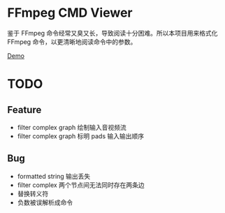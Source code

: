 # FFmpeg CMD Viewer
鉴于 FFmpeg 命令经常又臭又长，导致阅读十分困难。所以本项目用来格式化 FFmpeg 命令，以更清晰地阅读命令中的参数。

[Demo](http://shangxin.me/ffmpeg-cmd-viewer/)

# TODO
## Feature
* filter complex graph 绘制输入音视频流
* filter complex graph 标明 pads 输入输出顺序

## Bug
* formatted string 输出丢失
* filter complex 两个节点间无法同时存在两条边
* 替换转义符
* 负数被误解析成命令
